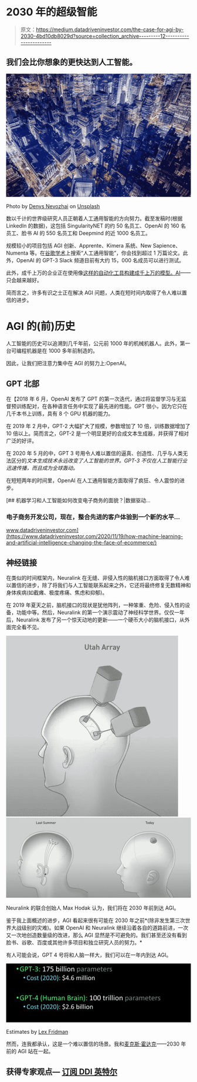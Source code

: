 # 2030 年的超级智能

> 原文：<https://medium.datadriveninvestor.com/the-case-for-agi-by-2030-4bd10db8029d?source=collection_archive---------12----------------------->

## 我们会比你想象的更快达到人工智能。

![](img/be73eb5191908e9a59b7a88def774e56.png)

Photo by [Denys Nevozhai](https://unsplash.com/@dnevozhai?utm_source=medium&utm_medium=referral) on [Unsplash](https://unsplash.com?utm_source=medium&utm_medium=referral)

数以千计的世界级研究人员正朝着人工通用智能的方向努力。截至发稿时(根据 LinkedIn 的数据)，这包括 SingularityNET 的约 50 名员工、OpenAI 的 160 名员工、脸书 AI 的 550 名员工和 Deepmind 的近 1000 名员工。

规模较小的项目包括 AGI 创新、Apprente、Kimera 系统、New Sapience、Numenta 等。在[谷歌学术](https://scholar.google.com/scholar?start=0&q=%22artificial+general+intelligence%22&hl=en&as_sdt=0,5)上搜索“人工通用智能”，你会找到超过 1 万篇论文。此外，OpenAI 的 GPT-3 Slack 频道目前有大约 15，000 名成员可以进行测试。

此外，成千上万的企业正在使用像[这样的自动化工具构建成千上万的模型。AI](http://obviously.ai)——只会越来越好。

简而言之，许多有识之士正在解决 AGI 问题，人类在短时间内取得了令人难以置信的进步。

# AGI 的(前)历史

人工智能的历史可以追溯到几千年前，公元前 1000 年的机械机器人。此外，第一台可编程机器是在 1000 多年前制造的。

因此，让我们把注意力集中在 AGI 的努力上:OpenAI。

## GPT 北部

在【2018 年 6 月，OpenAI 发布了 GPT 的第一次迭代，通过将监督学习与无监督预训练配对，在各种语言任务中实现了最先进的性能。GPT 很小，因为它只在几千本书上训练，具有 8 个 GPU 机器的能力。

在 2019 年 2 月中，GPT-2 大幅扩大了规模，参数增加了 10 倍，训练数据增加了 10 倍以上。简而言之，GPT-2 是一个明显更好的合成文本生成器，并获得了相对广泛的好评。

在 2020 年 5 月的中，GPT 3 号用令人难以置信的逼真、创造性、几乎与人类无法区分的*文本生成技术永远改变了人工智能的世界。GPT-3 不仅在人工智能行业迅速传播，而且成为全球轰动。*

在短短两年的时间里，OpenAI 在人工通用智能方面取得了疯狂、令人震惊的进步。

[](https://www.datadriveninvestor.com/2020/11/19/how-machine-learning-and-artificial-intelligence-changing-the-face-of-ecommerce/) [## 机器学习和人工智能如何改变电子商务的面貌？|数据驱动…

### 电子商务开发公司，现在，整合先进的客户体验到一个新的水平…

www.datadriveninvestor.com](https://www.datadriveninvestor.com/2020/11/19/how-machine-learning-and-artificial-intelligence-changing-the-face-of-ecommerce/) 

## 神经链接

在类似的时间框架内，Neuralink 在无缝、非侵入性的脑机接口方面取得了令人难以置信的进步，除了将我们与人工智能联系起来之外，它还将最终修复无数精神和身体疾病(如截瘫、极度疼痛、焦虑和抑郁)。

在 2019 年夏天之前，脑机接口的现状是犹他阵列，一种笨重、危险、侵入性的设备，功能中等。然后，Neuralink 的第一个演示震动了神经科学世界。仅仅一年后，Neuralink 发布了另一个惊天动地的更新——一个硬币大小的脑机接口，从外面完全看不见。

![](img/b77aab493ec4a1ffcb687c1ff05ceee7.png)![](img/a6ea1b95d1975b1e8cbad13a089e76b1.png)

Neuralink 的联合创始人 Max Hodak 认为，我们将在 2030 年前到达 AGI。

鉴于我上面概述的进步，AGI 看起来很有可能在 2030 年之前*(除非发生第三次世界大战级别的灾难)。如果 OpenAI 和 Neuralink 继续沿着各自的道路前进，一次又一次地创造数量级的改进，那么 AGI 显然是不可避免的。我们甚至还没有看到脸书、谷歌、百度或其他许多项目和独立研究人员的努力。*

有人可能会说，GPT 4 号将和人脑一样大，我们可以在一年内到达 AGI。

![](img/9389ec0ae3cf5eaaea0a1a1ecde6d0ae.png)

Estimates by [Lex Fridman](https://medium.com/u/119b8eb57f8e?source=post_page-----4bd10db8029d--------------------------------)

然而，连我都承认，这是一个难以置信的场景。我和[麦克斯·霍达克](https://medium.com/u/4ead2d28c888?source=post_page-----4bd10db8029d--------------------------------)——2030 年前的 AGI 站在一起。

## 获得专家观点— [订阅 DDI 英特尔](https://datadriveninvestor.com/ddi-intel)